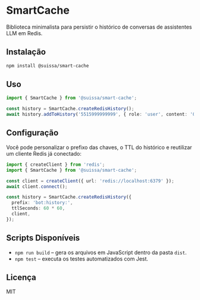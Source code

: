 # SmartCache

Biblioteca minimalista para persistir o histórico de conversas de assistentes LLM em Redis.

## Instalação

```bash
npm install @suissa/smart-cache
```

## Uso

```ts
import { SmartCache } from '@suissa/smart-cache';

const history = SmartCache.createRedisHistory();
await history.addToHistory('5515999999999', { role: 'user', content: 'Olá!' });
```

## Configuração

Você pode personalizar o prefixo das chaves, o TTL do histórico e reutilizar um cliente Redis já conectado:

```ts
import { createClient } from 'redis';
import { SmartCache } from '@suissa/smart-cache';

const client = createClient({ url: 'redis://localhost:6379' });
await client.connect();

const history = SmartCache.createRedisHistory({
  prefix: 'bot:history:',
  ttlSeconds: 60 * 60,
  client,
});
```

## Scripts Disponíveis

- `npm run build` – gera os arquivos em JavaScript dentro da pasta `dist`.
- `npm test` – executa os testes automatizados com Jest.

## Licença

MIT
